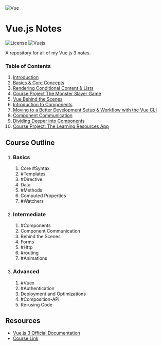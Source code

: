 ![Vue](https://i.pinimg.com/originals/60/17/da/6017da3ed8f203fe979b16dae1ad2259.png)

# Vue.js Notes

<!-- Shields -->
![License](https://img.shields.io/badge/license-GNU-green)
![Vuejs](https://shields.io/badge/VUEJS-3.x-blue?logo=vuedotjs&style=for-the-badge)

A repository for all of my Vue.js 3 notes.

### Table of Contents

1. [Introduction](Notes/Getting%20Started.md)
2. [Basics & Core Concepts](Notes/Basics%20&%20Core%20Concepts.md)
3. [Rendering Conditional Content & Lists]()
4. [Course Project The Monster Slayer Game]()
5. [Vue Behind the Scenes]()
6. [Introduction to Components]()
7. [Moving to a Better Development Setup & Workflow with the Vue CLI]()
8. [Component Communication]()
9. [Dividing Deeper into Components]()
10. [Course Project: The Learning Resources App]()

## Course Outline

1.  ### Basics
	1. Core #Syntax
	2. #Templates
	3. #Directive
	4. Data
	5. #Methods
	6. Computed Properties
	7. #Watchers

2.  ### Intermediate
	1. #Components
	2. Component Communication
	3. Behind the Scenes
	4. Forms
	5. #Http
	6. #routing 
	7. #Animations

3. ### Advanced
	1. #Vuex
	2. #Authentication
	3. Deployment and Optimizations
	4. #Composition-API
	5. Re-using Code

## Resources

- [Vue.js 3 Official Documentation](https://v3.vuejs.org/guide/introduction.html)
- [Course Link](https://www.udemy.com/course/vuejs-2-the-complete-guide/)